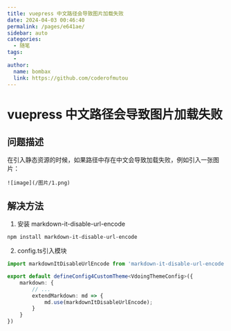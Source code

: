 ```yaml
---
title: vuepress 中文路径会导致图片加载失败
date: 2024-04-03 00:46:40
permalink: /pages/e641ae/
sidebar: auto
categories:
  - 随笔
tags:
  - 
author: 
  name: bombax
  link: https://github.com/coderofmutou
---
```


# vuepress 中文路径会导致图片加载失败
## 问题描述
在引入静态资源的时候，如果路径中存在中文会导致加载失败，例如引入一张图片：
```text
![image](/图片/1.png)
```

## 解决方法
1. 安装 markdown-it-disable-url-encode
```shell
npm install markdown-it-disable-url-encode
```
2. config.ts引入模块
```ts
import markdownItDisableUrlEncode from 'markdown-it-disable-url-encode';

export default defineConfig4CustomTheme<VdoingThemeConfig>({
    markdown: {
        // ...
        extendMarkdown: md => {
            md.use(markdownItDisableUrlEncode);
        }
    }
})
```